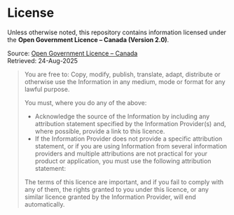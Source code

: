 # License

Unless otherwise noted, this repository contains information licensed under the **Open Government Licence – Canada (Version 2.0)**.

Source: [Open Government Licence – Canada](https://open.canada.ca/en/open-government-licence-canada)  
Retrieved: 24-Aug-2025

> You are free to: Copy, modify, publish, translate, adapt, distribute or otherwise use the Information in any medium, mode or format for any lawful purpose.
>
> You must, where you do any of the above:
> - Acknowledge the source of the Information by including any attribution statement specified by the Information Provider(s) and, where possible, provide a link to this licence.
> - If the Information Provider does not provide a specific attribution statement, or if you are using Information from several information providers and multiple attributions are not practical for your product or application, you must use the following attribution statement:
>
> The terms of this licence are important, and if you fail to comply with any of them, the rights granted to you under this licence, or any similar licence granted by the Information Provider, will end automatically.
